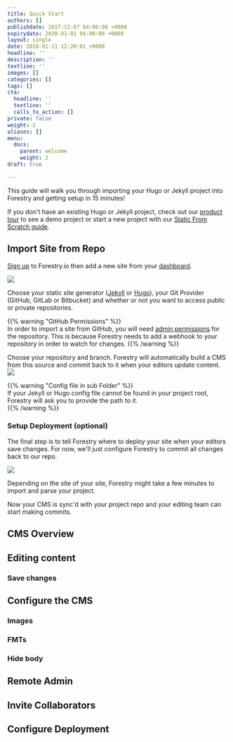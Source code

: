 ```yaml
---
title: Quick Start
authors: []
publishdate: 2017-12-07 04:00:00 +0000
expirydate: 2030-01-01 04:00:00 +0000
layout: single
date: 2018-01-11 12:20:01 +0000
headline: ''
description: ''
textline: ''
images: []
categories: []
tags: []
cta:
  headline: ''
  textline: ''
  calls_to_action: []
private: false
weight: 2
aliases: []
menu:
  docs:
    parent: welcome
    weight: 2
draft: true

---
```

This guide will walk you through importing your Hugo or Jekyll project into Forestry and getting setup in 15 minutes!

If you don't have an existing Hugo or Jekyll project, check out our [product tour](/docs/welcome/tour/) to see a demo project or start a new project with our [Static From Scratch guide](/docs/guides/static-from-scratch).

## Import Site from Repo

[Sign up](https://app.forestry.io/signup/) to Forestry.io then add a new site from your [dashboard](https://app.forestry.io/dashboard).

![](/uploads/2018/01/import-site.png)

Choose your static site generator ([Jekyll](http://jekyllrb.com/) or [Hugo](http://gohugo.io/)), your Git Provider (GitHub,  GitLab or Bitbucket) and whether or not you want to access public or private repositories.

{{% warning "GitHub Permissions" %}}  
In order to import a site from GitHub, you will need [admin permissions](https://help.github.com/articles/repository-permission-levels-for-an-organization/) for the repository. This is because Forestry needs to add a webhook to your repository in order to watch for changes.
{{% /warning %}}

Choose your repository and branch. Forestry will automatically build a CMS from this source and commit back to it when your editors update content.
![](/uploads/2018/01/forestry-io-choose-repository.png)

{{% warning "Config file in sub Folder" %}}  
If your Jekyll or Hugo config file cannot be found in your project root, Forestry will ask you to provide the path to it.  
{{% /warning %}}


### Setup Deployment (optional)
The final step is to tell Forestry where to deploy your site when your editors save changes. For now, we'll just configure Forestry to commit all changes back to our repo.


![](/uploads/2018/01/forestry-io-deployment-setup.png)

Depending on the site of your site, Forestry might take a few minutes to import and parse your project.

Now your CMS is sync'd with your project repo and your editing team can start making commits.

## CMS Overview

## Editing content

### Save changes

## Configure the CMS

### Images

### FMTs

### Hide body

## Remote Admin

## Invite Collaborators

## Configure Deployment
